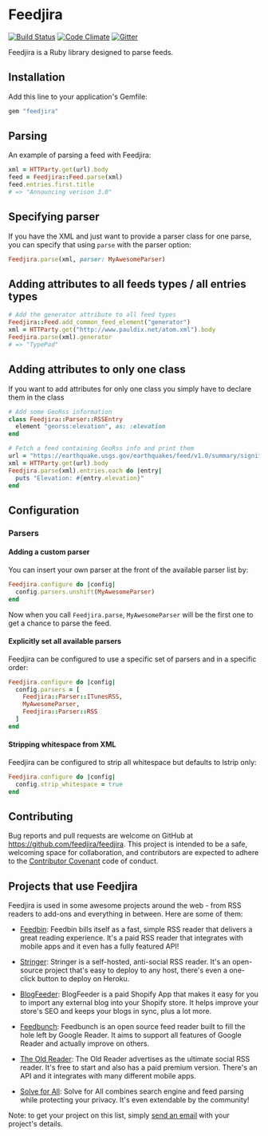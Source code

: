 # Feedjira

[![Build Status][travis-badge]][travis] [![Code Climate][code-climate-badge]][code-climate] [![Gitter][gitter-badge]][gitter]

[travis-badge]: https://travis-ci.org/feedjira/feedjira.svg?branch=master
[travis]: http://travis-ci.org/feedjira/feedjira
[code-climate-badge]: https://codeclimate.com/github/feedjira/feedjira/badges/gpa.svg
[code-climate]: https://codeclimate.com/github/feedjira/feedjira
[gitter-badge]: https://badges.gitter.im/feedjira/feedjira.svg
[gitter]: https://gitter.im/feedjira/feedjira?utm_source=badge&utm_medium=badge&utm_campaign=pr-badge

Feedjira is a Ruby library designed to parse feeds.

## Installation

Add this line to your application's Gemfile:

```ruby
gem "feedjira"
```

## Parsing

An example of parsing a feed with Feedjira:

```ruby
xml = HTTParty.get(url).body
feed = Feedjira::Feed.parse(xml)
feed.entries.first.title
# => "Announcing verison 3.0"
```

## Specifying parser

If you have the XML and just want to provide a parser class for one parse, you
can specify that using `parse` with the parser option:

```ruby
Feedjira.parse(xml, parser: MyAwesomeParser)
```

## Adding attributes to all feeds types / all entries types

```ruby
# Add the generator attribute to all feed types
Feedjira::Feed.add_common_feed_element("generator")
xml = HTTParty.get("http://www.pauldix.net/atom.xml").body
Feedjira.parse(xml).generator
# => "TypePad"
```

## Adding attributes to only one class

If you want to add attributes for only one class you simply have to declare them
in the class

```ruby
# Add some GeoRss information
class Feedjira::Parser::RSSEntry
  element "georss:elevation", as: :elevation
end

# Fetch a feed containing GeoRss info and print them
url = "https://earthquake.usgs.gov/earthquakes/feed/v1.0/summary/significant_week.atom"
xml = HTTParty.get(url).body
Feedjira.parse(xml).entries.each do |entry|
  puts "Elevation: #{entry.elevation}"
end
```

## Configuration

### Parsers

#### Adding a custom parser

You can insert your own parser at the front of the available parser list by:

```ruby
Feedjira.configure do |config|
  config.parsers.unshift(MyAwesomeParser)
end
```

Now when you call `Feedjira.parse`, `MyAwesomeParser` will be the first one to
get a chance to parse the feed.

#### Explicitly set all available parsers

Feedjira can be configured to use a specific set of parsers and in a specific order:

```ruby
Feedjira.configure do |config|
  config.parsers = [
    Feedjira::Parser::ITunesRSS,
    MyAwesomeParser,
    Feedjira::Parser::RSS
  ]
end
```

#### Stripping whitespace from XML

Feedjira can be configured to strip all whitespace but defaults to lstrip only:

```ruby
Feedjira.configure do |config|
  config.strip_whitespace = true
end
```

## Contributing

Bug reports and pull requests are welcome on GitHub at
https://github.com/feedjira/feedjira. This project is intended to be a safe,
welcoming space for collaboration, and contributors are expected to adhere to
the [Contributor Covenant](http://contributor-covenant.org) code of conduct.

## Projects that use Feedjira

Feedjira is used in some awesome projects around the web - from RSS readers to
add-ons and everything in between. Here are some of them:

* [Feedbin][]: Feedbin bills itself as a fast, simple RSS reader that delivers a
  great reading experience. It's a paid RSS reader that integrates with mobile
  apps and it even has a fully featured API!

* [Stringer][]: Stringer is a self-hosted, anti-social RSS reader. It's an
  open-source project that's easy to deploy to any host, there's even a
  one-click button to deploy on Heroku.

* [BlogFeeder][]: BlogFeeder is a paid Shopify App that makes it easy for you to
  import any external blog into your Shopify store. It helps improve your
  store's SEO and keeps your blogs in sync, plus a lot more.

* [Feedbunch][]: Feedbunch is an open source feed reader built to fill the hole
  left by Google Reader. It aims to support all features of Google Reader and
  actually improve on others.

* [The Old Reader][old]: The Old Reader advertises as the ultimate social RSS
  reader. It's free to start and also has a paid premium version. There's an API
  and it integrates with many different mobile apps.

* [Solve for All][solve]: Solve for All combines search engine and feed parsing
  while protecting your privacy. It's even extendable by the community!

[feedbin]: https://feedbin.com/
[stringer]: https://github.com/swanson/stringer
[blogfeeder]: https://apps.shopify.com/blogfeeder
[feedbunch]: https://github.com/amatriain/feedbunch
[old]: http://theoldreader.com/
[solve]: https://solveforall.com/

Note: to get your project on this list, simply [send an email](mailto:feedjira@gmail.com)
with your project's details.
